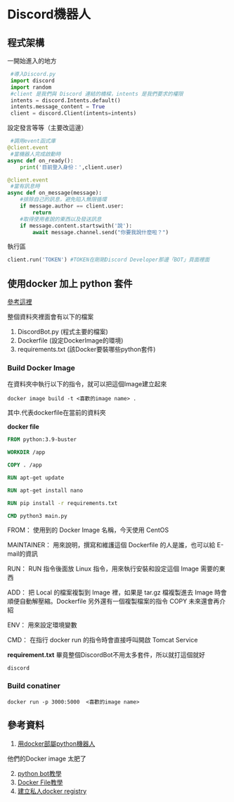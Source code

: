 # Discord機器人

## 程式架構

一開始進入的地方
~~~py
 #導入Discord.py
 import discord
 import random
 #client 是我們與 Discord 連結的橋樑，intents 是我們要求的權限
 intents = discord.Intents.default()
 intents.message_content = True
 client = discord.Client(intents=intents)
~~~

設定發言等等（主要改這邊）
~~~py
 #調用event函式庫
@client.event
 #當機器人完成啟動時
async def on_ready():
    print('目前登入身份：',client.user)

@client.event
 #當有訊息時
async def on_message(message):
    #排除自己的訊息，避免陷入無限循環
    if message.author == client.user:
        return
    #取得使用者說的東西以及發送訊息
    if message.content.startswith('說'):
        await message.channel.send("你要我說什麼啦？")
~~~
執行區
~~~py
client.run('TOKEN') #TOKEN在剛剛Discord Developer那邊「BOT」頁面裡面
~~~

## 使用docker 加上 python 套件

[參考這裡](https://ithelp.ithome.com.tw/articles/10256857)

整個資料夾裡面會有以下的檔案
1. DiscordBot.py        (程式主要的檔案)
2. Dockerfile           (設定DockerImage的環境)
3. requirements.txt     (該Docker要裝哪些python套件)

### Build Docker Image

在資料夾中執行以下的指令，就可以把這個Image建立起來

~~~docker
docker image build -t <喜歡的image name> .
~~~
其中.代表dockerfile在當前的資料夾

**docker file**

~~~dockerfile
FROM python:3.9-buster

WORKDIR /app

COPY . /app

RUN apt-get update

RUN apt-get install nano

RUN pip install -r requirements.txt

CMD python3 main.py
~~~

FROM： 使用到的 Docker Image 名稱，今天使用 CentOS

MAINTAINER： 用來說明，撰寫和維護這個 Dockerfile 的人是誰，也可以給 E-mail的資訊

RUN： RUN 指令後面放 Linux 指令，用來執行安裝和設定這個 Image 需要的東西

ADD： 把 Local 的檔案複製到 Image 裡，如果是 tar.gz 檔複製進去 Image 時會順便自動解壓縮。Dockerfile 另外還有一個複製檔案的指令 COPY 未來還會再介紹

ENV： 用來設定環境變數

CMD： 在指行 docker run 的指令時會直接呼叫開啟 Tomcat Service

**requirement.txt**
畢竟整個DiscordBot不用太多套件，所以就打這個就好
~~~
discord
~~~

### Build conatiner

~~~
docker run -p 3000:5000  <喜歡的image name>
~~~

## 參考資料

1. [用docker部屬python機器人](https://www.vultr.com/docs/how-to-run-a-python-discord-bot-on-a-docker-application/)

他們的Docker image 太肥了

2. [python bot教學](https://hackmd.io/@kangjw/Discordpy%E6%A9%9F%E5%99%A8%E4%BA%BA%E5%BE%9E0%E5%88%B01%E8%B6%85%E8%A9%B3%E7%B4%B0%E6%95%99%E5%AD%B8)
3. [Docker File教學](https://ithelp.ithome.com.tw/articles/10191016)
4. [建立私人docker registry](https://ithelp.ithome.com.tw/articles/10191213)